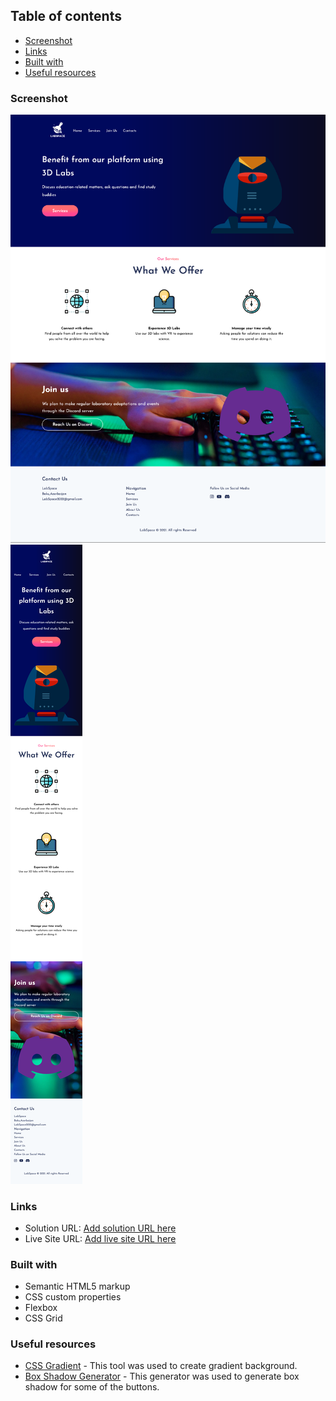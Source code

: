 ## Table of contents

- [Screenshot](#screenshot)
- [Links](#links)
- [Built with](#built-with)
- [Useful resources](#useful-resources)

### Screenshot

![](./screenshot-desktop.png)
![](./screenshot-mobile.png)

### Links

- Solution URL: [Add solution URL here](https://your-solution-url.com)
- Live Site URL: [Add live site URL here](https://your-live-site-url.com)

### Built with

- Semantic HTML5 markup
- CSS custom properties
- Flexbox
- CSS Grid

### Useful resources

- [CSS Gradient](https://cssgradient.io/) - This tool was used to create gradient background.
- [Box Shadow Generator](https://cssgenerator.org/box-shadow-css-generator.html) - This generator was used to generate box shadow for some of the buttons.


